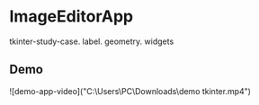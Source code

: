 # ImageEditorApp
tkinter-study-case. label. geometry. widgets

## Demo
![demo-app-video]("C:\Users\PC\Downloads\demo tkinter.mp4")
